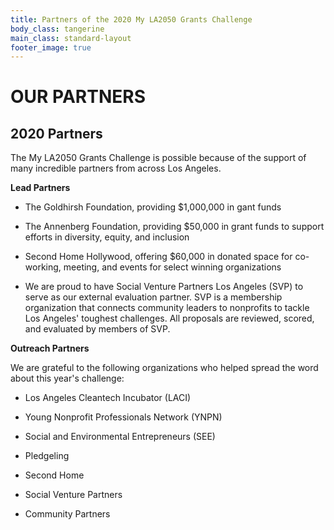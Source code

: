 ```yaml
---
title: Partners of the 2020 My LA2050 Grants Challenge
body_class: tangerine
main_class: standard-layout
footer_image: true
---
```


<h1>
 OUR PARTNERS
</h1>

## 2020 Partners

The My LA2050 Grants Challenge is possible because of the support of many incredible partners from across Los Angeles.

**Lead Partners**

* The Goldhirsh Foundation, providing $1,000,000 in gant funds

* The Annenberg Foundation, providing $50,000 in grant funds to support efforts in diversity, equity, and inclusion

* Second Home Hollywood, offering $60,000 in donated space for co-working, meeting, and events for select winning organizations

* We are proud to have Social Venture Partners Los Angeles (SVP) to serve as our external evaluation partner. SVP is a membership organization that connects community leaders to nonprofits to tackle Los Angeles' toughest challenges. All proposals are reviewed, scored, and evaluated by members of SVP.

**Outreach Partners**

We are grateful to the following organizations who helped spread the word about this year's challenge:

* Los Angeles Cleantech Incubator (LACI)

* Young Nonprofit Professionals Network (YNPN)

* Social and Environmental Entrepreneurs (SEE)

* Pledgeling

* Second Home

* Social Venture Partners

* Community Partners
